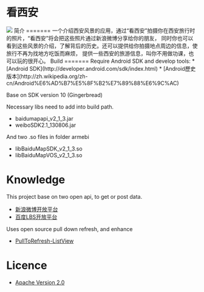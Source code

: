 看西安
=======
<img src="https://www.evernote.com/shard/s153/sh/b2b49c2e-93f0-4488-8f82-5625c3119fa9/8a6efb952c88bb7b8cc3792b3c747093/deep/0/device-2013-09-16-210146.png">
简介
=======
一个介绍西安风景的应用，通过“看西安”拍摄你在西安旅行时的照片，“看西安”将会把这些照片通过新浪微博分享给你的朋友，
同时你也可以看到这些风景的介绍，了解背后的历史。还可以提供给你拍摄地点周边的信息，使旅行不再为找地方吃饭而麻烦，
提供一些西安的旅游信息，叫你不用做功课，也可以玩的很开心。
Build
=======
Require Android SDK and develop tools:
* [Android SDK](http://developer.android.com/sdk/index.html)
* [Android歷史版本](http://zh.wikipedia.org/zh-cn/Android%E6%AD%B7%E5%8F%B2%E7%89%88%E6%9C%AC)

Base on SDK version 10 (Gingerbread)

Necessary libs need to add into build path.
* baidumapapi_v2_1_3.jar
* weiboSDK2.1_130806.jar

And two .so files in folder armebi
* libBaiduMapSDK_v2_1_3.so
* libBaiduMapVOS_v2_1_3.so

Knowledge
=======
This project base on two open api, to get or post data.
* [新浪微博开放平台](http://open.weibo.com/)
* [百度LBS开放平台](http://developer.baidu.com/map/)

Uses open source pull down refresh, and enhance
* [PullToRefresh-ListView](https://github.com/erikwt/PullToRefresh-ListView)

Licence
=======
* [Apache Version 2.0](http://www.apache.org/licenses/LICENSE-2.0.html)

